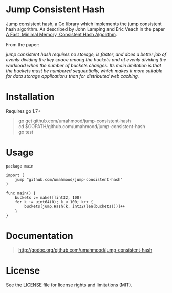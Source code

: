 # Jump Consistent Hash

Jump consistent hash, a Go library which implements the jump consistent hash algorithm. As described by John Lamping and Eric Veach in the paper [A Fast, Minimal Memory, Consistent Hash Algorithm](http://arxiv.org/pdf/1406.2294v1.pdf).

From the paper:

*jump consistent hash requires no storage, is faster, and does a better job of evenly dividing the key space among the buckets and of evenly dividing the workload when the number of buckets changes. Its main limitation is that the buckets must be numbered sequentially, which makes it more suitable for data storage applications than for distributed web caching.*

# Installation

Requires go 1.7+

> go get github.com/umahmood/jump-consistent-hash <br/>
> cd $GOPATH/github.com/umahmood/jump-consistent-hash <br/>
> go test 

# Usage

```
package main

import (
    jump "github.com/umahmood/jump-consistent-hash"
)

func main() {
    buckets := make([]int32, 100)
    for k := uint64(0); k < 100; k++ {
        buckets[jump.Hash(k, int32(len(buckets)))]++
    }
}
```

# Documentation

> http://godoc.org/github.com/umahmood/jump-consistent-hash

# License

See the [LICENSE](LICENSE.md) file for license rights and limitations (MIT).
